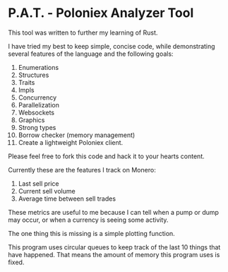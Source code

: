 # P.A.T. - Poloniex Analyzer Tool

This tool was written to further my learning of Rust.

I have tried my best to keep simple, concise code, while demonstrating several features of the language and the following goals:

1. Enumerations
2. Structures
3. Traits
4. Impls
5. Concurrency
6. Parallelization
7. Websockets
8. Graphics
9. Strong types
10. Borrow checker (memory management)
11. Create a lightweight Poloniex client.

Please feel free to fork this code and hack it to your hearts content.

Currently these are the features I track on Monero:

1. Last sell price
2. Current sell volume
3. Average time between sell trades

These metrics are useful to me because I can tell when a pump or dump may occur, or when a currency is seeing some activity.

The one thing this is missing is a simple plotting function.

This program uses circular queues to keep track of the last 10 things that have happened. That means the amount of memory this program uses is fixed.
